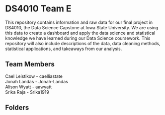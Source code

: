 # DS4010 Team E

This repository contains information and raw data for our final project in DS4010, the Data Science Capstone at Iowa State University. We are using this data to create a dashboard and apply the data science and statistical knowledge we have learned during our Data Science coursework. This repository will also include descriptions of the data, data cleaning methods, statistical applications, and takeaways from our analysis.  

## Team Members

Cael Leistikow - caelliastate  
Jonah Landas - Jonah-Landas  
Alison Wyatt - aawyatt  
Srika Raja - Srika1919  

## Folders
